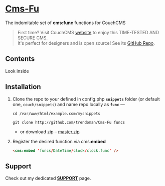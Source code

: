 # [Cms-Fu](https://github.com/trendoman/Cms-Fu)
 The indomitable set of **cms:func** functions for CouchCMS

> First time? Visit CouchCMS [website](https://www.couchcms.com/) to enjoy this TIME-TESTED AND SECURE CMS.<br>
> It's perfect for designers and is open source! See its [GitHub Repo](https://github.com/CouchCMS/CouchCMS).

## Contents

Look inside

## Installation

1. Clone the repo to your defined in config.php **`snippets`** folder (or default one, `couch/snippets`) and name repo locally as **`func`** &mdash;

    ```shell
    cd /var/www/html/example.com/mysnippets
    ```
    ```shell
    git clone http://github.com/trendoman/Cms-Fu funcs
    ```
    - or download zip &ndash; [master.zip](https://github.com/trendoman/Cms-Fu/archive/refs/heads/master.zip)

2. Register the desired function via cms:**embed**
   ```html
   <cms:embed 'funcs/DateTime/clock/clock.func' />
   ```

## Support

Check out my dedicated [**SUPPORT**](/SUPPORT.md) page.
